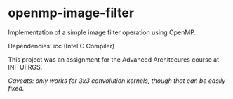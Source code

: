 # openmp-image-filter

Implementation of a simple image filter operation using OpenMP.

Dependencies: icc (Intel C Compiler)

This project was an assignment for the Advanced Architecures course at INF UFRGS.

*Caveats: only works for 3x3 convolution kernels, though that can be easily fixed.*
